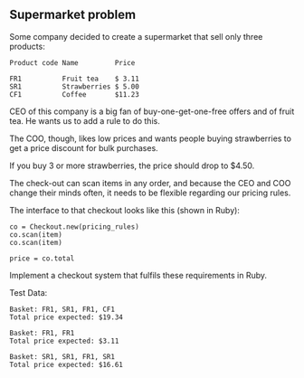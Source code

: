 ## Supermarket problem

Some company decided to create a supermarket that sell only three products:

    Product code Name         Price

    FR1          Fruit tea    $ 3.11
    SR1          Strawberries $ 5.00
    CF1          Coffee       $11.23

CEO of this company is a big fan of buy-one-get-one-free offers and of fruit tea.
 He wants us to add a rule to do this.

The COO, though, likes low prices and wants people buying strawberries to get a price discount for bulk purchases.

If you buy 3 or more strawberries, the price should drop to $4.50.

The check-out can scan items in any order, and because the CEO and COO change their minds often, it needs to be flexible regarding our pricing rules.

The interface to that checkout looks like this (shown in Ruby):

    co = Checkout.new(pricing_rules)
    co.scan(item)
    co.scan(item)

    price = co.total

Implement a checkout system that fulfils these requirements in Ruby.

Test Data:

    Basket: FR1, SR1, FR1, CF1
    Total price expected: $19.34

    Basket: FR1, FR1
    Total price expected: $3.11

    Basket: SR1, SR1, FR1, SR1
    Total price expected: $16.61